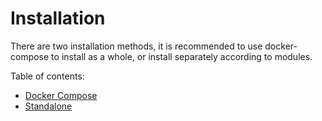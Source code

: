 # Installation

There are two installation methods, it is recommended to
use docker-compose to install as a whole,
or install separately according to modules.

Table of contents:

- [Docker Compose](docker-compose.md)
- [Standalone](standalone/README.md)
